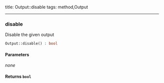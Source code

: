 title: Output::disable
tags: method,Output

---

<div class="method">
<h3 class="method-name">disable</h3>
<p>Disable the given output</p>

```php
Output::disable() : bool
```

#### Parameters

*none*


#### Returns `bool`




</div>